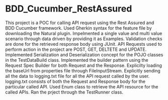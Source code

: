 # BDD_Cucumber_RestAssured
This project is a POC for calling API request using the Rest Assured and BDD Cucumber framework.
Used Gherkin syntax for the feature file by downloading the Natural plugin.
Impelmented a single value and multi value scenario through data driven by providing it as Examples.
Validation checks are done for the retrieved response body using JUnit.
API Requests used to perform action in the project are POST, GET, DELTETE and UPDATE.
Implemented Serialization and Deserialization concept for the POJO classes in the TestDataBuild class.
Implemented the builder pattern using the Request Spec Builder for both Request and the Response.
Explicilty loading the baseUrl from properties file through FileInputStream.
Explicitly sending all the data to logging.txt file for all the API request called by the user. logging.txt consists of both the Request and Response body for the particular called API.
Used Enum class to retrieve the API resource for the called APIs. 
Ran the prject through the TestRunner class.
